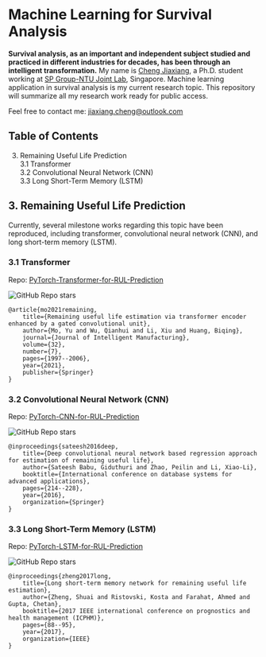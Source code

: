 # Machine Learning for Survival Analysis
**Survival analysis, as an important and independent subject studied and practiced
in different industries for decades, has been through an intelligent transformation.**
My name is 
[Cheng Jiaxiang](https://www.linkedin.com/in/jiaxiang-cheng/), a Ph.D. student working at 
[SP Group-NTU Joint Lab](http://eeeweba.ntu.edu.sg/power_projects/SPGroup-NTU/0_default.asp), Singapore.
Machine learning application in survival analysis is my current research topic.
This repository will summarize all my research work ready for public access. 

Feel free to contact me: jiaxiang.cheng@outlook.com

## Table of Contents
3. Remaining Useful Life Prediction   
3.1 Transformer  
3.2 Convolutional Neural Network (CNN)   
3.3 Long Short-Term Memory (LSTM)

## 3. Remaining Useful Life Prediction

Currently, several milestone works regarding this topic have been reproduced,
including transformer, convolutional neural network (CNN),
and long short-term memory (LSTM).

### 3.1 Transformer
Repo: [PyTorch-Transformer-for-RUL-Prediction](https://github.com/jiaxiang-cheng/PyTorch-Transformer-for-RUL-Prediction)

![GitHub Repo stars](https://img.shields.io/github/stars/jiaxiang-cheng/PyTorch-Transformer-for-RUL-Prediction?style=flat-square)

```
@article{mo2021remaining,
    title={Remaining useful life estimation via transformer encoder enhanced by a gated convolutional unit},
    author={Mo, Yu and Wu, Qianhui and Li, Xiu and Huang, Biqing},
    journal={Journal of Intelligent Manufacturing},
    volume={32},
    number={7},
    pages={1997--2006},
    year={2021},
    publisher={Springer}
}
```
### 3.2 Convolutional Neural Network (CNN) 
Repo: [PyTorch-CNN-for-RUL-Prediction](https://github.com/jiaxiang-cheng/PyTorch-CNN-for-RUL-Prediction)

![GitHub Repo stars](https://img.shields.io/github/stars/jiaxiang-cheng/PyTorch-CNN-for-RUL-Prediction?style=flat-square)

```
@inproceedings{sateesh2016deep,
    title={Deep convolutional neural network based regression approach for estimation of remaining useful life},
    author={Sateesh Babu, Giduthuri and Zhao, Peilin and Li, Xiao-Li},
    booktitle={International conference on database systems for advanced applications},
    pages={214--228},
    year={2016},
    organization={Springer}
}
```
### 3.3 Long Short-Term Memory (LSTM) 
Repo: [PyTorch-LSTM-for-RUL-Prediction](https://github.com/jiaxiang-cheng/PyTorch-LSTM-for-RUL-Prediction)

![GitHub Repo stars](https://img.shields.io/github/stars/jiaxiang-cheng/PyTorch-LSTM-for-RUL-Prediction?style=flat-square)

```
@inproceedings{zheng2017long,
    title={Long short-term memory network for remaining useful life estimation},
    author={Zheng, Shuai and Ristovski, Kosta and Farahat, Ahmed and Gupta, Chetan},
    booktitle={2017 IEEE international conference on prognostics and health management (ICPHM)},
    pages={88--95},
    year={2017},
    organization={IEEE}
}
```